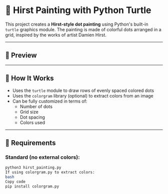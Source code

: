 # 🎨 Hirst Painting with Python Turtle

This project creates a **Hirst-style dot painting** using Python's built-in `turtle` graphics module. The painting is made of colorful dots arranged in a grid, inspired by the works of artist Damien Hirst.

---

## 📸 Preview




---

## 🚀 How It Works

- Uses the `turtle` module to draw rows of evenly spaced colored dots
- Uses the `colorgram` library (optional) to extract colors from an image
- Can be fully customized in terms of:
  - Number of dots
  - Grid size
  - Dot spacing
  - Colors used

---

## 🧰 Requirements

### Standard (no external colors):
```bash
python3 hirst_painting.py
If using colorgram.py to extract colors:
bash
Copy code
pip install colorgram.py

